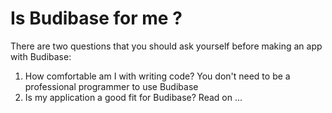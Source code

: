 # Is Budibase for me ?

There are two questions that you should ask yourself before making an app with Budibase: 

1. How comfortable am I with writing code? You don't need to be a professional programmer to use Budibase
2. Is my application a good fit for Budibase? Read on ...

